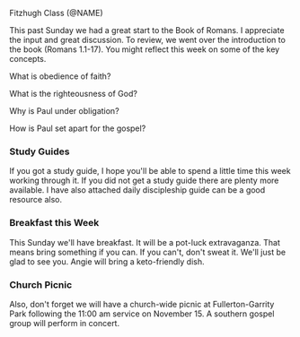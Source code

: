Fitzhugh Class (@NAME)

This past Sunday we had a great start to the Book of Romans. I appreciate the input and great discussion. To review, we went over the introduction to the book (Romans 1.1-17). You might reflect this week on some of the key concepts.

What is obedience of faith?

What is the righteousness of God?

Why is Paul under obligation?

How is Paul set apart for the gospel?

### Study Guides

If you got a study guide, I hope you'll be able to spend a little time this week working through it. If you did not get a study guide there are plenty more available. I have also attached daily discipleship guide can be a good resource also. 

### Breakfast this Week

This Sunday we'll have breakfast. It will be a pot-luck extravaganza. That means bring something if you can. If you can't, don't sweat it. We'll just be glad to see you. Angie will bring a keto-friendly dish. 

### Church Picnic

Also, don't forget we will have a church-wide picnic at Fullerton-Garrity Park following the 11:00 am service on November 15. A southern gospel group will perform in concert.
